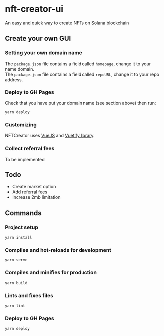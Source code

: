 # nft-creator-ui

An easy and quick way to create NFTs on Solana blockchain

## Create your own GUI

### Setting your own domain name

The `package.json` file contains a field called `homepage`, change it to your name domain.<br>
The `package.json` file contains a field called `repoURL`, change it to your repo address.

### Deploy to GH Pages
Check that you have put your domain name (see section above) then run:
```
yarn deploy
```

### Customizing

NFTCreator uses [VueJS](https://vuejs.org/) and [Vuetify library](https://vuetifyjs.com/). 

### Collect referral fees

To be implemented

## Todo

* Create market option
* Add referral fees
* Increase 2mb limitation

## Commands

### Project setup
```
yarn install
```

### Compiles and hot-reloads for development
```
yarn serve
```

### Compiles and minifies for production
```
yarn build
```

### Lints and fixes files
```
yarn lint
```

### Deploy to GH Pages
```
yarn deploy
```

